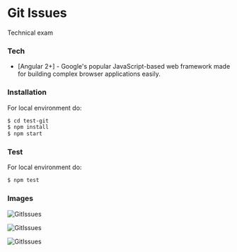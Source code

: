 # Git Issues

Technical exam


### Tech

* [Angular 2+] - Google's popular JavaScript-based web framework made for building complex browser applications easily. 


### Installation

For local environment do:
```sh
$ cd test-git
$ npm install
$ npm start
```

### Test

For local environment do:
```sh
$ npm test
```

### Images

![GitIssues](https://firebasestorage.googleapis.com/v0/b/gitissues-9ec82.appspot.com/o/Captura%20de%20Pantalla%202020-06-16%20a%20la(s)%2023.00.33.png?alt=media&token=6738cb8f-caea-4d62-a345-79612cd91092)

![GitIssues](https://firebasestorage.googleapis.com/v0/b/gitissues-9ec82.appspot.com/o/Captura%20de%20Pantalla%202020-06-16%20a%20la(s)%2023.00.52.png?alt=media&token=8e8a83bc-1e41-4dfb-9d08-cd26c501b3e2)

![GitIssues](https://firebasestorage.googleapis.com/v0/b/gitissues-9ec82.appspot.com/o/Captura%20de%20Pantalla%202020-06-16%20a%20la(s)%2023.01.01.png?alt=media&token=d6c8023f-77b1-494f-aa04-5fe2c9c1284d)
